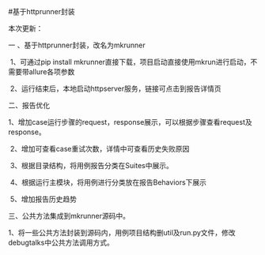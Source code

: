 #基于httprunner封装

本次更新：

一 、基于httprunner封装，改名为mkrunner

​	1、可通过pip install mkrunner直接下载，项目启动直接使用mkrun进行启动，不需要带allure各项参数

​	2、运行结束后，本地启动httpserver服务，链接可点击到报告详情页

二、报告优化

​	1、增加case运行步骤的request，response展示，可以根据步骤查看request及response。

​	2、增加可查看case重试次数，详情中可查看历史失败原因

​	3、根据目录结构，将用例报告分类在Suites中展示。

​	4、根据运行主模块，将用例进行分类放在报告Behaviors下展示

​	5、增加报告历史趋势

三、公共方法集成到mkrunner源码中。

​	1、将一些公共方法封装到源码内，用例项目结构删util及run.py文件，修改debugtalks中公共方法调用方式。

